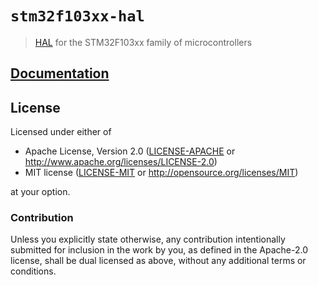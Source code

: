 # `stm32f103xx-hal`

> [HAL] for the STM32F103xx family of microcontrollers

[HAL]: https://crates.io/crates/embedded-hal

## [Documentation](https://japaric.github.io/stm32f103xx-hal/stm32f103xx_hal)

## License

Licensed under either of

- Apache License, Version 2.0 ([LICENSE-APACHE](LICENSE-APACHE) or
  http://www.apache.org/licenses/LICENSE-2.0)
- MIT license ([LICENSE-MIT](LICENSE-MIT) or http://opensource.org/licenses/MIT)

at your option.

### Contribution

Unless you explicitly state otherwise, any contribution intentionally submitted
for inclusion in the work by you, as defined in the Apache-2.0 license, shall be
dual licensed as above, without any additional terms or conditions.
